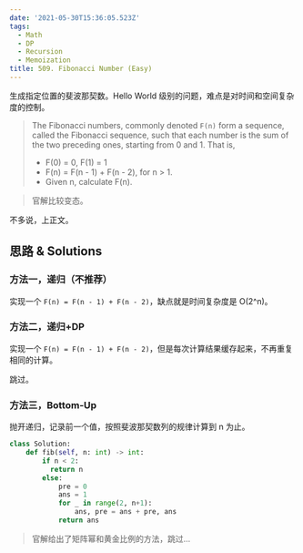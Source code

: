 ```yaml
---
date: '2021-05-30T15:36:05.523Z'
tags:
  - Math
  - DP
  - Recursion
  - Memoization
title: 509. Fibonacci Number (Easy)
---
```


生成指定位置的斐波那契数。Hello World 级别的问题，难点是对时间和空间复杂度的控制。

> The Fibonacci numbers, commonly denoted `F(n)` form a sequence, called the Fibonacci sequence, such that each number is the sum of the two preceding ones, starting from 0 and 1. That is,
>
> - F(0) = 0, F(1) = 1
> - F(n) = F(n - 1) + F(n - 2), for n > 1.
> - Given n, calculate F(n).

<!-- more -->

> 官解比较变态。

不多说，上正文。

## 思路 & Solutions

### 方法一，递归（不推荐）

实现一个 `F(n) = F(n - 1) + F(n - 2)`，缺点就是时间复杂度是 O(2^n)。

### 方法二，递归+DP

实现一个 `F(n) = F(n - 1) + F(n - 2)`，但是每次计算结果缓存起来，不再重复相同的计算。

跳过。

### 方法三，Bottom-Up

抛开递归，记录前一个值，按照斐波那契数列的规律计算到 n 为止。

```python
class Solution:
    def fib(self, n: int) -> int:
        if n < 2:
          return n
        else:
            pre = 0
            ans = 1
            for _ in range(2, n+1):
                ans, pre = ans + pre, ans
            return ans
```

> 官解给出了矩阵幂和黄金比例的方法，跳过...
